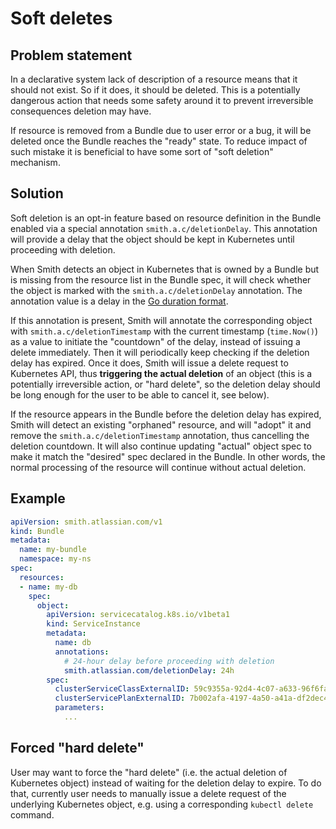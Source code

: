 # Soft deletes

## Problem statement

In a declarative system lack of description of a resource means that it should not exist. So if it does,
it should be deleted. This is a potentially dangerous action that needs some safety around it to prevent irreversible
consequences deletion may have.

If resource is removed from a Bundle due to user error or a bug, it will be deleted once the Bundle reaches
the "ready" state. To reduce impact of such mistake it is beneficial to have some sort of "soft deletion" mechanism.

## Solution

Soft deletion is an opt-in feature based on resource definition in the Bundle enabled
via a special annotation `smith.a.c/deletionDelay`. This annotation will provide
a delay that the object should be kept in Kubernetes until proceeding with deletion.

When Smith detects an object in Kubernetes that is owned by a Bundle but is
missing from the resource list in the Bundle spec, it will check whether the object 
is marked with the `smith.a.c/deletionDelay` annotation. The annotation value is
a delay in the [Go duration format](https://golang.org/pkg/time/#ParseDuration).

If this annotation is present, Smith will annotate the corresponding object with
`smith.a.c/deletionTimestamp` with the current timestamp (`time.Now()`) as a value
to initiate the "countdown" of the delay, instead of issuing a delete immediately.
Then it will periodically keep checking if the deletion delay has expired.
Once it does, Smith will issue a delete request to Kubernetes API, thus **triggering
the actual deletion** of an object (this is a potentially irreversible action,
or "hard delete", so the deletion delay should be long enough for the user to be
able to cancel it, see below).

If the resource appears in the Bundle before the deletion delay has expired, Smith
will detect an existing "orphaned" resource, and will "adopt" it and remove the
`smith.a.c/deletionTimestamp` annotation, thus cancelling the deletion countdown.
It will also continue updating "actual" object spec to make it match the "desired"
spec declared in the Bundle. In other words, the normal processing of the resource
will continue without actual deletion.

## Example

```yaml
apiVersion: smith.atlassian.com/v1
kind: Bundle
metadata:
  name: my-bundle
  namespace: my-ns
spec:
  resources:
  - name: my-db
    spec:
      object:
        apiVersion: servicecatalog.k8s.io/v1beta1
        kind: ServiceInstance
        metadata:
          name: db
          annotations:
            # 24-hour delay before proceeding with deletion
            smith.atlassian.com/deletionDelay: 24h
        spec:
          clusterServiceClassExternalID: 59c9355a-92d4-4c07-a633-96f6fa51abf1
          clusterServicePlanExternalID: 7b002afa-4197-4a50-a41a-df2dec4b5cfa
          parameters:
            ...
```

## Forced "hard delete"

User may want to force the "hard delete" (i.e. the actual deletion of Kubernetes object)
instead of waiting for the deletion delay to expire. To do that, currently user needs to
manually issue a delete request of the underlying Kubernetes object, e.g. using a
corresponding `kubectl delete` command.
